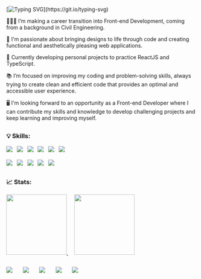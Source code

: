 [![Typing SVG](https://readme-typing-svg.demolab.com?font=Fira+Code&pause=1000&color=C1AFFF&vCenter=true&width=435&height=30&lines=Hello+there!+I'm+Juliana+%F0%9F%91%8B%F0%9F%8F%BB;Welcome+to+my+GitHub!)](https://git.io/typing-svg)

👩🏻‍💻 I’m making a career transition into Front-end Development, coming from a background in Civil Engineering.

💜 I'm passionate about bringing designs to life through code and creating functional and aesthetically pleasing web applications.

🌱 Currently developing personal projects to practice ReactJS and TypeScript.

📚 I’m focused on improving my coding and problem-solving skills, always trying to create clean and efficient code that provides an optimal and accessible user experience.

🖥️ I'm looking forward to an opportunity as a Front-end Developer where I can contribute my skills and knowledge to develop challenging projects and keep learning and improving myself.

##
### 💡 Skills:

<div>
  <img src="https://img.shields.io/badge/HTML5-E34F26?style=for-the-badge&logo=html5&logoColor=white"> 
  &nbsp;
  <img src="https://img.shields.io/badge/CSS3-1572B6?style=for-the-badge&logo=css3&logoColor=white">
  &nbsp;
  <img  src="https://img.shields.io/badge/JavaScript-323330?style=for-the-badge&logo=javascript&logoColor=F7DF1E">
   &nbsp;
  <img  src="https://img.shields.io/badge/TypeScript-007ACC?style=for-the-badge&logo=typescript&logoColor=white">
   &nbsp;  
  <img  src="https://img.shields.io/badge/React-20232A?style=for-the-badge&logo=react&logoColor=61DAFB">
    &nbsp;
   <img  src="https://img.shields.io/badge/Redux-593D88?style=for-the-badge&logo=redux&logoColor=white">  
</div>

<br>

<div>
  <img  src="https://img.shields.io/badge/GIT-E44C30?style=for-the-badge&logo=git&logoColor=white">
   &nbsp;
  <img  src="https://img.shields.io/badge/styled--components-DB7093?style=for-the-badge&logo=styled-components&logoColor=white">
   &nbsp;  
   <img  src="https://img.shields.io/badge/Bootstrap-563D7C?style=for-the-badge&logo=bootstrap&logoColor=white"> 
   &nbsp;
  <img  src="https://img.shields.io/badge/Sass-CC6699?style=for-the-badge&logo=sass&logoColor=white">
   &nbsp;
  <img src="https://img.shields.io/badge/Figma-F24E1E?style=for-the-badge&logo=figma&logoColor=white">
</div>

##
### 📈 Stats:

<div>
  <a href="https://github.com/julianachagas">
  <img height="160em" src="https://github-readme-stats.vercel.app/api?username=julianachagas&show_icons=true&theme=dracula&title_color=c1afff&bg_color=1F202A&hide=contribs&include_all_commits=true"/>
  </a>
  &nbsp;&nbsp;&nbsp; 
  <a href="https://github.com/julianachagas">
  <img height="160m" src="https://github-readme-stats.vercel.app/api/top-langs/?username=julianachagas&layout=compact&theme=dracula&title_color=c1afff&bg_color=1F202A"/></a>
<div>

##
<div>
  <a href="https://www.linkedin.com/in/juliana--chagas/" target="_blank"><img src="https://img.shields.io/badge/LinkedIn-0077B5?style=for-the-badge&logo=linkedin&logoColor=white"></a>  
  &nbsp;&nbsp;&nbsp;&nbsp;&nbsp;
  <a href = "mailto: julianavrchagas@gmail.com"><img src="https://img.shields.io/badge/Gmail-D14836?style=for-the-badge&logo=gmail&logoColor=white"></a>
   &nbsp;&nbsp;&nbsp;&nbsp;&nbsp;  
  <a href="https://twitter.com/JulianaCoding" target="_blank"><img  src="https://img.shields.io/badge/Twitter-1DA1F2?style=for-the-badge&logo=twitter&logoColor=white"></a>
   &nbsp;&nbsp;&nbsp;&nbsp;&nbsp;
  <a href="https://codepen.io/julianachagas" target="_blank"><img  src="https://img.shields.io/badge/Codepen-000000?style=for-the-badge&logo=codepen&logoColor=white"></a>
   &nbsp;&nbsp;&nbsp;&nbsp;&nbsp;
  <a href="https://www.freecodecamp.org/julianachagas" target="_blank"><img src="https://img.shields.io/badge/freecodecamp-27273D?style=for-the-badge&logo=freecodecamp&logoColor=white"></a>    
</div>


    
